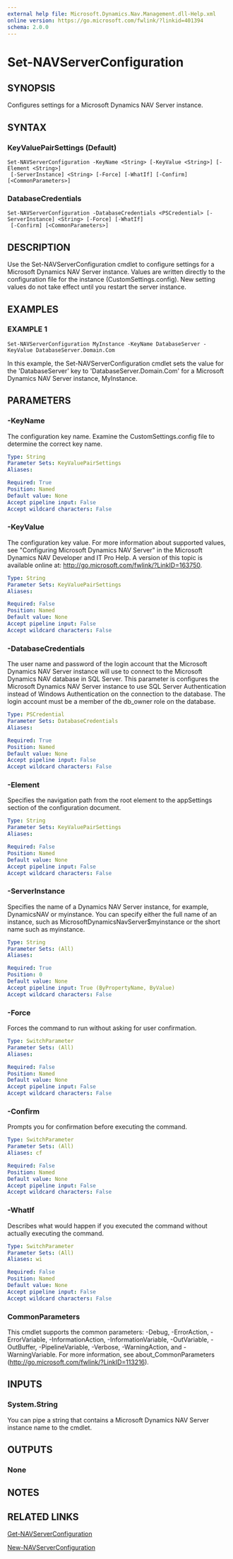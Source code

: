 ```yaml
---
external help file: Microsoft.Dynamics.Nav.Management.dll-Help.xml
online version: https://go.microsoft.com/fwlink/?linkid=401394
schema: 2.0.0
---
```


# Set-NAVServerConfiguration

## SYNOPSIS
Configures settings for a Microsoft Dynamics NAV Server instance.

## SYNTAX

### KeyValuePairSettings (Default)
```
Set-NAVServerConfiguration -KeyName <String> [-KeyValue <String>] [-Element <String>]
 [-ServerInstance] <String> [-Force] [-WhatIf] [-Confirm] [<CommonParameters>]
```

### DatabaseCredentials
```
Set-NAVServerConfiguration -DatabaseCredentials <PSCredential> [-ServerInstance] <String> [-Force] [-WhatIf]
 [-Confirm] [<CommonParameters>]
```

## DESCRIPTION
Use the Set-NAVServerConfiguration cmdlet to configure settings for a Microsoft Dynamics NAV Server instance. Values are written directly to the configuration file for the instance (CustomSettings.config). New setting values do not take effect until you restart the server instance.

## EXAMPLES

### EXAMPLE 1
```
Set-NAVServerConfiguration MyInstance -KeyName DatabaseServer -KeyValue DatabaseServer.Domain.Com
```

In this example, the Set-NAVServerConfiguration cmdlet sets the value for the 'DatabaseServer' key to 'DatabaseServer.Domain.Com' for a Microsoft Dynamics NAV Server instance, MyInstance.

## PARAMETERS

### -KeyName
The configuration key name.
Examine the CustomSettings.config file to determine the correct key name.

```yaml
Type: String
Parameter Sets: KeyValuePairSettings
Aliases: 

Required: True
Position: Named
Default value: None
Accept pipeline input: False
Accept wildcard characters: False
```

### -KeyValue
The configuration key value.
For more information about supported values, see "Configuring Microsoft Dynamics NAV Server" in the Microsoft Dynamics NAV Developer and IT Pro Help. A version of this topic is available online at: http://go.microsoft.com/fwlink/?LinkID=163750.

```yaml
Type: String
Parameter Sets: KeyValuePairSettings
Aliases: 

Required: False
Position: Named
Default value: None
Accept pipeline input: False
Accept wildcard characters: False
```

### -DatabaseCredentials
The user name and password of the login account that the Microsoft Dynamics NAV Server instance will use to connect to the Microsoft Dynamics NAV database in SQL Server.
This parameter is configures the Microsoft Dynamics NAV Server instance to use SQL Server Authentication instead of Windows Authentication on the connection to the database.
The login account must be a member of the db_owner role on the database.

```yaml
Type: PSCredential
Parameter Sets: DatabaseCredentials
Aliases: 

Required: True
Position: Named
Default value: None
Accept pipeline input: False
Accept wildcard characters: False
```

### -Element
Specifies the navigation path from the root element to the appSettings section of the configuration document.

```yaml
Type: String
Parameter Sets: KeyValuePairSettings
Aliases: 

Required: False
Position: Named
Default value: None
Accept pipeline input: False
Accept wildcard characters: False
```

### -ServerInstance
Specifies the name of a Dynamics NAV Server instance, for example, DynamicsNAV or myinstance.
You can specify either the full name of an instance, such as MicrosoftDynamicsNavServer$myinstance or the short name such as myinstance.

```yaml
Type: String
Parameter Sets: (All)
Aliases: 

Required: True
Position: 0
Default value: None
Accept pipeline input: True (ByPropertyName, ByValue)
Accept wildcard characters: False
```

### -Force
Forces the command to run without asking for user confirmation.

```yaml
Type: SwitchParameter
Parameter Sets: (All)
Aliases: 

Required: False
Position: Named
Default value: None
Accept pipeline input: False
Accept wildcard characters: False
```

### -Confirm
Prompts you for confirmation before executing the command.

```yaml
Type: SwitchParameter
Parameter Sets: (All)
Aliases: cf

Required: False
Position: Named
Default value: None
Accept pipeline input: False
Accept wildcard characters: False
```

### -WhatIf
Describes what would happen if you executed the command without actually executing the command.

```yaml
Type: SwitchParameter
Parameter Sets: (All)
Aliases: wi

Required: False
Position: Named
Default value: None
Accept pipeline input: False
Accept wildcard characters: False
```

### CommonParameters
This cmdlet supports the common parameters: -Debug, -ErrorAction, -ErrorVariable, -InformationAction, -InformationVariable, -OutVariable, -OutBuffer, -PipelineVariable, -Verbose, -WarningAction, and -WarningVariable. For more information, see about_CommonParameters (http://go.microsoft.com/fwlink/?LinkID=113216).

## INPUTS

### System.String
You can pipe a string that contains a Microsoft Dynamics NAV Server instance name to the cmdlet.

## OUTPUTS

### None

## NOTES

## RELATED LINKS

[Get-NAVServerConfiguration](Get-NAVServerConfiguration.md)

[New-NAVServerConfiguration](Set-NAVServerConfiguration.md)
